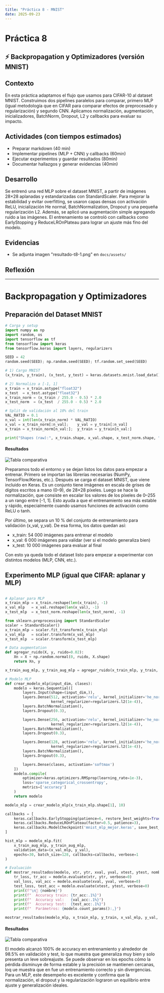 ```yaml
---
title: "Práctica 8 - MNIST"
date: 2025-09-23
---
```


# Práctica 8
## ⚡ Backpropagation y Optimizadores (versión MNIST)

## Contexto
En esta práctica adaptamos el flujo que usamos para CIFAR-10 al dataset MNIST. Construimos dos pipelines paralelos para comparar, primero MLP (igual metodología que en CIFAR para comparar efectos de preprocesado y regularización) y segundo CNN. Aplicamos normalización, augmentación, inicializadores, BatchNorm, Dropout, L2 y callbacks para evaluar su impacto.

## Actividades (con tiempos estimados)
- Preparar markdown (40 min)
- Implementar pipelines (MLP + CNN) y callbacks (60min)
- Ejecutar experimentos y guardar resultados (80min)
- Documentar hallazgos y generar evidencias (40min)

## Desarrollo
Se entrenó una red MLP sobre el dataset MNIST, a partir de imágenes 28×28 aplanadas y estandarizadas con StandardScaler. Para mejorar la estabilidad y evitar overfitting, se usaron capas densas con activación ReLU, inicialización He normal, BatchNormalization, Dropout y una pequeña regularización L2. Además, se aplicó una augmentación simple agregando ruido a las imágenes. 
El entrenamiento se controló con callbacks como EarlyStopping y ReduceLROnPlateau para lograr un ajuste más fino del modelo.

## Evidencias
- Se adjunta imagen "resultado-t8-1.png" en `docs/assets/`

## Reflexión


---

# Backpropagation y Optimizadores

## Preparación del Dataset MNIST

```python
# Carga y setup
import numpy as np
import random, os
import tensorflow as tf
from tensorflow import keras
from tensorflow.keras import layers, regularizers

SEED = 42
random.seed(SEED); np.random.seed(SEED); tf.random.set_seed(SEED)

# 1) Cargo MNIST
(x_train, y_train), (x_test, y_test) = keras.datasets.mnist.load_data()

# 2) Normalizo a [-1, 1]
x_train = x_train.astype("float32")
x_test  = x_test.astype("float32")
x_train_norm = (x_train / 255.0 - 0.5) * 2.0
x_test_norm  = (x_test  / 255.0 - 0.5) * 2.0

# Split de validación al 10% del train
VAL_RATIO = 0.1
n_val = int(len(x_train_norm) * VAL_RATIO)
x_val = x_train_norm[:n_val];    y_val = y_train[:n_val]
x_train = x_train_norm[n_val:];  y_train = y_train[n_val:]

print("Shapes (raw):", x_train.shape, x_val.shape, x_test_norm.shape, "labels:", y_train.shape)
```

#### Resultados
![Tabla comparativa](../assets/resultado-t8-extra-1.png)

Preparamos todo el entorno y se dejan listos los datos para empezar a entrenar.
Primero se importan las librerías necesarias (NumPy, TensorFlow/Keras, etc.). Después se carga el dataset MNIST, que viene incluido en Keras. Es un conjunto tiene imágenes en escala de grises de dígitos escritos a mano (0–9), de 28×28 píxeles.
Luego se hace la normalización, que consiste en escalar los valores de los píxeles de 0–255 a un rango entre [-1, 1]. Esto ayuda a que el entrenamiento sea más estable y rápido, especialmente cuando usamos funciones de activación como ReLU o tanh.

Por último, se separa un 10 % del conjunto de entrenamiento para validación (x_val, y_val). De esa forma, los datos quedan así:
- x_train: 54 000 imágenes para entrenar el modelo
- x_val: 6 000 imágenes para validar (ver si el modelo generaliza bien)
- x_test: 10 000 imágenes para evaluar al final

Con esto ya queda todo el dataset listo para empezar a experimentar con distintos modelos (MLP, CNN, etc.).

## Experimento MLP (igual que CIFAR: aplanar y MLP)
```python

# Aplanar para MLP
x_train_mlp = x_train.reshape(len(x_train), -1)
x_val_mlp   = x_val.reshape(len(x_val), -1)
x_test_mlp  = x_test_norm.reshape(len(x_test_norm), -1)

from sklearn.preprocessing import StandardScaler
scaler = StandardScaler()
x_train_mlp = scaler.fit_transform(x_train_mlp)
x_val_mlp   = scaler.transform(x_val_mlp)
x_test_mlp  = scaler.transform(x_test_mlp)

# Data augmentation
def agregar_ruido(X, y, ruido=0.02):
    Xn = X + np.random.normal(0, ruido, X.shape)
    return Xn, y

x_train_aug_mlp, y_train_aug_mlp = agregar_ruido(x_train_mlp, y_train, ruido=0.02)

# Modelo MLP
def crear_modelo_mlp(input_dim, clases):
    modelo = keras.Sequential([
        layers.Input(shape=(input_dim,)),
        layers.Dense(512, activation='relu', kernel_initializer='he_normal',
                     kernel_regularizer=regularizers.l2(1e-4)),
        layers.BatchNormalization(),
        layers.Dropout(0.3),

        layers.Dense(256, activation='relu', kernel_initializer='he_normal',
                     kernel_regularizer=regularizers.l2(1e-4)),
        layers.BatchNormalization(),
        layers.Dropout(0.3),

        layers.Dense(128, activation='relu', kernel_initializer='he_normal',
                     kernel_regularizer=regularizers.l2(1e-4)),
        layers.BatchNormalization(),
        layers.Dropout(0.3),

        layers.Dense(clases, activation='softmax')
    ])
    modelo.compile(
        optimizer=keras.optimizers.RMSprop(learning_rate=1e-3),
        loss='sparse_categorical_crossentropy',
        metrics=['accuracy']
    )
    return modelo

modelo_mlp = crear_modelo_mlp(x_train_mlp.shape[1], 10)

callbacks = [
    keras.callbacks.EarlyStopping(patience=6, restore_best_weights=True),
    keras.callbacks.ReduceLROnPlateau(factor=0.5, patience=3),
    keras.callbacks.ModelCheckpoint('mnist_mlp_mejor.keras', save_best_only=True)
]

hist_mlp = modelo_mlp.fit(
    x_train_aug_mlp, y_train_aug_mlp,
    validation_data=(x_val_mlp, y_val),
    epochs=30, batch_size=128, callbacks=callbacks, verbose=1
)

# Evaluación
def mostrar_resultados(modelo, xtr, ytr, xval, yval, xtest, ytest, nombre):
    tr_loss, tr_acc = modelo.evaluate(xtr, ytr, verbose=0)
    val_loss, val_acc = modelo.evaluate(xval, yval, verbose=0)
    test_loss, test_acc = modelo.evaluate(xtest, ytest, verbose=0)
    print(f"\n🎯 {nombre}")
    print(f"  Accuracy train: {tr_acc:.1%}")
    print(f"  Accuracy val:   {val_acc:.1%}")
    print(f"  Accuracy test:  {test_acc:.1%}")
    print(f"  Parámetros: {modelo.count_params():,}")

mostrar_resultados(modelo_mlp, x_train_mlp, y_train, x_val_mlp, y_val, x_test_mlp, y_test, "MLP MNIST")

```

#### Resultados
![Tabla comparativa](../assets/resultado-t8-extra-2.png)

El modelo alcanzó 100% de accuracy en entrenamiento y alrededor de 98.5% en validación y test, lo que muestra que generaliza muy bien y solo presenta un leve sobreajuste. Se puede observar en los epochs cómo la pérdida disminuye de forma estable y la precisión se mantienen cercanas, loq ue muestra que en fue un entrenamiento correcto y sin divergencias. Para un MLP, este desempeño es excelente y confirma que la normalización, el dropout y la regularización lograron un equilibrio entre ajuste y generalización ideales.
